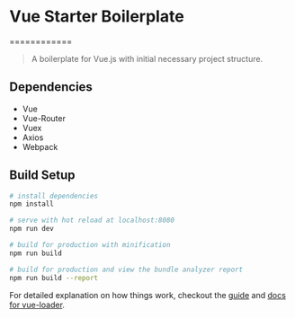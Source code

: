 # Vue Starter Boilerplate
============
> A boilerplate for Vue.js with initial necessary project structure.

## Dependencies
* Vue
* Vue-Router
* Vuex
* Axios
* Webpack

## Build Setup

``` bash
# install dependencies
npm install

# serve with hot reload at localhost:8080
npm run dev

# build for production with minification
npm run build

# build for production and view the bundle analyzer report
npm run build --report
```

For detailed explanation on how things work, checkout the [guide](http://vuejs-templates.github.io/webpack/) and [docs for vue-loader](http://vuejs.github.io/vue-loader).

